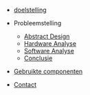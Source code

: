 - [doelstelling](/docs/doelstelling)

- Probleemstelling
  * [Abstract Design](/docs/abstractDesign)
  * [Hardware Analyse](/docs/HardwareProbleemstelling)
  * [Software Analyse](/docs/SoftwareProbleemstelling)
  * [Conclusie](/docs/conclusie)

- [Gebruikte componenten](/docs/componenten)

- [Contact](./contact/index)

<!-- https://opensource.com/article/20/7/docsify-github-pages -->